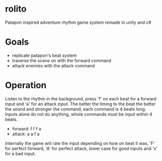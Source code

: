 # rolito
Patapon inspired adventure rhythm game system remade in unity and c#

# Goals
- replicate patapon's beat system
- traverse the scene on with the forward command
- attack enemies with the attack command

# Operation
Listen to the rhythm in the background, press 'f' on each beat for a forward input and 'a' for an attack input. The better the timing to the beat the better the sound and stronger the command, each command is 4 beats long. Inputs alone do not do anything, whole commands must be input within 4 beats.

- forward: f f f a
- attack: a a f a

Internally the game will rate the input depending on how on beat it was, 'F' for perfect forward, 'A' for perfect attack, lower case for good inputs and 'x' for a bad input.
